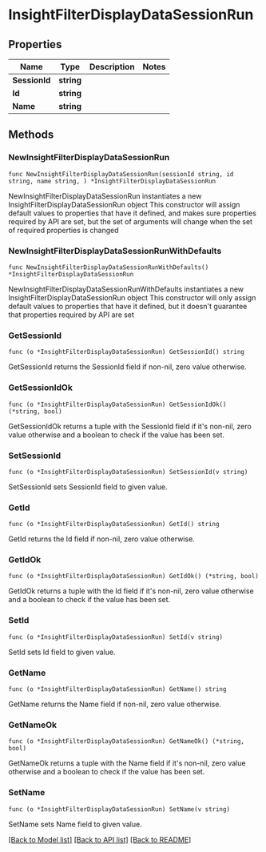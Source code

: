 # InsightFilterDisplayDataSessionRun

## Properties

Name | Type | Description | Notes
------------ | ------------- | ------------- | -------------
**SessionId** | **string** |  | 
**Id** | **string** |  | 
**Name** | **string** |  | 

## Methods

### NewInsightFilterDisplayDataSessionRun

`func NewInsightFilterDisplayDataSessionRun(sessionId string, id string, name string, ) *InsightFilterDisplayDataSessionRun`

NewInsightFilterDisplayDataSessionRun instantiates a new InsightFilterDisplayDataSessionRun object
This constructor will assign default values to properties that have it defined,
and makes sure properties required by API are set, but the set of arguments
will change when the set of required properties is changed

### NewInsightFilterDisplayDataSessionRunWithDefaults

`func NewInsightFilterDisplayDataSessionRunWithDefaults() *InsightFilterDisplayDataSessionRun`

NewInsightFilterDisplayDataSessionRunWithDefaults instantiates a new InsightFilterDisplayDataSessionRun object
This constructor will only assign default values to properties that have it defined,
but it doesn't guarantee that properties required by API are set

### GetSessionId

`func (o *InsightFilterDisplayDataSessionRun) GetSessionId() string`

GetSessionId returns the SessionId field if non-nil, zero value otherwise.

### GetSessionIdOk

`func (o *InsightFilterDisplayDataSessionRun) GetSessionIdOk() (*string, bool)`

GetSessionIdOk returns a tuple with the SessionId field if it's non-nil, zero value otherwise
and a boolean to check if the value has been set.

### SetSessionId

`func (o *InsightFilterDisplayDataSessionRun) SetSessionId(v string)`

SetSessionId sets SessionId field to given value.


### GetId

`func (o *InsightFilterDisplayDataSessionRun) GetId() string`

GetId returns the Id field if non-nil, zero value otherwise.

### GetIdOk

`func (o *InsightFilterDisplayDataSessionRun) GetIdOk() (*string, bool)`

GetIdOk returns a tuple with the Id field if it's non-nil, zero value otherwise
and a boolean to check if the value has been set.

### SetId

`func (o *InsightFilterDisplayDataSessionRun) SetId(v string)`

SetId sets Id field to given value.


### GetName

`func (o *InsightFilterDisplayDataSessionRun) GetName() string`

GetName returns the Name field if non-nil, zero value otherwise.

### GetNameOk

`func (o *InsightFilterDisplayDataSessionRun) GetNameOk() (*string, bool)`

GetNameOk returns a tuple with the Name field if it's non-nil, zero value otherwise
and a boolean to check if the value has been set.

### SetName

`func (o *InsightFilterDisplayDataSessionRun) SetName(v string)`

SetName sets Name field to given value.



[[Back to Model list]](../README.md#documentation-for-models) [[Back to API list]](../README.md#documentation-for-api-endpoints) [[Back to README]](../README.md)



